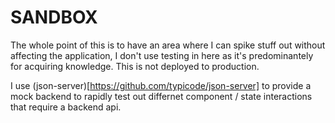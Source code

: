 # SANDBOX
The whole point of this is to have an area where I can spike stuff out without affecting the application, I don't use testing in here as it's predominantely for acquiring knowledge.  This is not deployed to production.

I use (json-server)[https://github.com/typicode/json-server] to provide a mock backend to rapidly test out differnet component / state interactions that require a backend api.